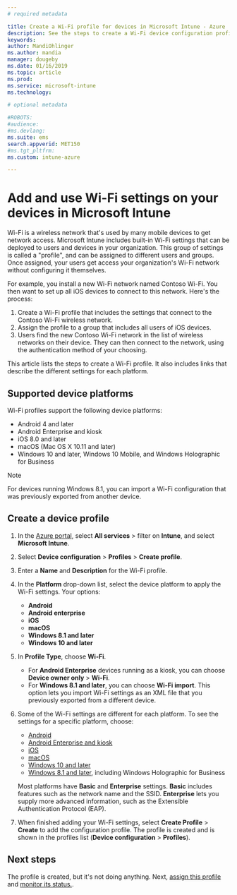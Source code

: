 ```yaml
---
# required metadata

title: Create a Wi-Fi profile for devices in Microsoft Intune - Azure | Microsoft Docs
description: See the steps to create a Wi-Fi device configuration profile in Microsoft Intune. Ceate profiles for Android, Android Enterprise, Android kiosk, iOS, macOS, Windows 10 and later, and Windows Holographic for Business. Use these profiles to create a WiFi connection to use certificates, choose an EAP type, select an authentication method, enable a proxy, and more.
keywords:
author: MandiOhlinger
ms.author: mandia
manager: dougeby
ms.date: 01/16/2019
ms.topic: article
ms.prod:
ms.service: microsoft-intune
ms.technology:

# optional metadata

#ROBOTS:
#audience:
#ms.devlang:
ms.suite: ems
search.appverid: MET150
#ms.tgt_pltfrm:
ms.custom: intune-azure

---
```


# Add and use Wi-Fi settings on your devices in Microsoft Intune

Wi-Fi is a wireless network that's used by many mobile devices to get network access. Microsoft Intune includes built-in Wi-Fi settings that can be deployed to users and devices in your organization. This group of settings is called a "profile", and can be assigned to different users and groups. Once assigned, your users get access your organization's Wi-Fi network without configuring it themselves.

For example, you install a new Wi-Fi network named Contoso Wi-Fi. You then want to set up all iOS devices to connect to this network. Here's the process:

1. Create a Wi-Fi profile that includes the settings that connect to the Contoso Wi-Fi wireless network.
2. Assign the profile to a group that includes all users of iOS devices.
3. Users find the new Contoso Wi-Fi network in the list of wireless networks on their device. They can then connect to the network, using the authentication method of your choosing.

This article lists the steps to create a Wi-Fi profile. It also includes links that describe the different settings for each platform.

## Supported device platforms

Wi-Fi profiles support the following device platforms:

- Android 4 and later
- Android Enterprise and kiosk
- iOS 8.0 and later
- macOS (Mac OS X 10.11 and later)
- Windows 10 and later, Windows 10 Mobile, and Windows Holographic for Business

> [!NOTE]
> For devices running Windows 8.1, you can import a Wi-Fi configuration that was previously exported from another device.

## Create a device profile

1. In the [Azure portal](https://portal.azure.com), select **All services** > filter on **Intune**, and select **Microsoft Intune**. 
2. Select **Device configuration** > **Profiles** > **Create profile**.
3. Enter a **Name** and **Description** for the Wi-Fi profile.
4. In the **Platform** drop-down list, select the device platform to apply the Wi-Fi settings. Your options:

    - **Android**
    - **Android enterprise**
    - **iOS**
    - **macOS**
    - **Windows 8.1 and later**
    - **Windows 10 and later**

5. In **Profile Type**, choose **Wi-Fi**.

    - For **Android Enterprise** devices running as a kiosk, you can choose **Device owner only** > **Wi-Fi**.
    - For **Windows 8.1 and later**, you can choose **Wi-Fi import**. This option lets you import Wi-Fi settings as an XML file that you previously exported from a different device.

6. Some of the Wi-Fi settings are different for each platform. To see the settings for a specific platform, choose:

    - [Android](wi-fi-settings-android.md)
    - [Android Enterprise and kiosk](wi-fi-settings-android-enterprise.md)
    - [iOS](wi-fi-settings-ios.md)
    - [macOS](wi-fi-settings-macos.md)
    - [Windows 10 and later](wi-fi-settings-windows.md)
    - [Windows 8.1 and later](wi-fi-settings-import-windows-8-1.md), including Windows Holographic for Business

    Most platforms have **Basic** and **Enterprise** settings. **Basic** includes features such as the network name and the SSID. **Enterprise** lets you supply more advanced information, such as the Extensible Authentication Protocol (EAP).

7. When finished adding your Wi-Fi settings, select **Create Profile** > **Create** to add the configuration profile. The profile is created and is shown in the profiles list (**Device configuration** > **Profiles**).

## Next steps

The profile is created, but it's not doing anything. Next, [assign this profile](device-profile-assign.md) and [monitor its status.](device-profile-monitor.md).

